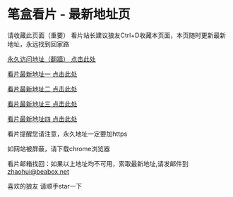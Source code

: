 # 笔盒看片 - 最新地址页

请收藏此页面（重要）
看片站长建议狼友Ctrl+D收藏本页面，本页随时更新最新地址，永远找到回家路

[永久访问地址（翻牆） 点击此处](https://beabox.net/)

[看片最新地址一 点击此处](https://7ntsxbojh8.shop)

[看片最新地址二 点击此处](https://bxp1y0h3m1.shop)

[看片最新地址三 点击此处](https://bxv9y7h6w1.shop)

[看片最新地址四 点击此处](https://bhi8v1s6k8.shop)

看片提醒您请注意，永久地址一定要加https

如网站被屏蔽，请下载chrome浏览器

看片邮箱找回：如果以上地址均不可用，索取最新地址,请发邮件到 zhaohui@beabox.net

喜欢的狼友 请顺手star一下